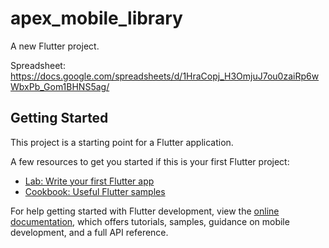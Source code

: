 # apex_mobile_library

A new Flutter project.

Spreadsheet: https://docs.google.com/spreadsheets/d/1HraCopj_H3OmjuJ7ou0zaiRp6wWbxPb_Gom1BHNS5ag/

## Getting Started

This project is a starting point for a Flutter application.

A few resources to get you started if this is your first Flutter project:

- [Lab: Write your first Flutter app](https://docs.flutter.dev/get-started/codelab)
- [Cookbook: Useful Flutter samples](https://docs.flutter.dev/cookbook)

For help getting started with Flutter development, view the
[online documentation](https://docs.flutter.dev/), which offers tutorials,
samples, guidance on mobile development, and a full API reference.
